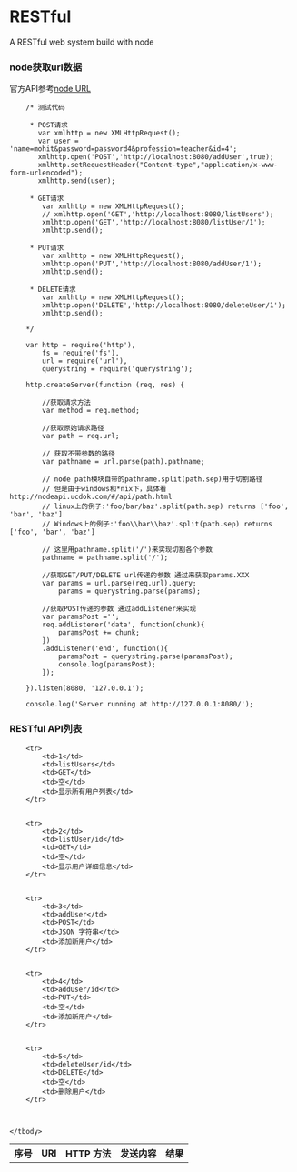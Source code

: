 # RESTful
A RESTful web system build with node

### node获取url数据

官方API参考[node URL](http://nodeapi.ucdok.com/#/api/url.html)

		/* 测试代码

		 * POST请求
		   var xmlhttp = new XMLHttpRequest();
		   var user = 'name=mohit&password=password4&profession=teacher&id=4';
		   xmlhttp.open('POST','http://localhost:8080/addUser',true);
		   xmlhttp.setRequestHeader("Content-type","application/x-www-form-urlencoded");
		   xmlhttp.send(user);

		 * GET请求
		    var xmlhttp = new XMLHttpRequest();
		    // xmlhttp.open('GET','http://localhost:8080/listUsers');
		    xmlhttp.open('GET','http://localhost:8080/listUser/1');
		    xmlhttp.send();

		 * PUT请求
		 	var xmlhttp = new XMLHttpRequest();
		 	xmlhttp.open('PUT','http://localhost:8080/addUser/1');
		 	xmlhttp.send();

	     * DELETE请求
	        var xmlhttp = new XMLHttpRequest();
	        xmlhttp.open('DELETE','http://localhost:8080/deleteUser/1');
	        xmlhttp.send();
	        
		*/

		var http = require('http'),
			fs = require('fs'),
			url = require('url'),
			querystring = require('querystring');

		http.createServer(function (req, res) { 

			//获取请求方法
			var method = req.method; 

			//获取原始请求路径
			var path = req.url; 

			// 获取不带参数的路径
			var pathname = url.parse(path).pathname; 

			// node path模块自带的pathname.split(path.sep)用于切割路径
			// 但是由于windows和*nix下，具体看http://nodeapi.ucdok.com/#/api/path.html
			// linux上的例子:'foo/bar/baz'.split(path.sep) returns ['foo', 'bar', 'baz']
			// Windows上的例子:'foo\\bar\\baz'.split(path.sep) returns ['foo', 'bar', 'baz']

			// 这里用pathname.split('/')来实现切割各个参数
			pathname = pathname.split('/');

			//获取GET/PUT/DELETE url传递的参数 通过来获取params.XXX
			var params = url.parse(req.url).query; 
				params = querystring.parse(params);

			//获取POST传递的参数 通过addListener来实现
			var paramsPost ='';  
		    req.addListener('data', function(chunk){  
		        paramsPost += chunk;  
		    })  
		    .addListener('end', function(){  
		        paramsPost = querystring.parse(paramsPost);
		        console.log(paramsPost);
		    });

		}).listen(8080, '127.0.0.1'); 

		console.log('Server running at http://127.0.0.1:8080/');

### RESTful API列表

<table style="margin:0 auto"> 
	<tbody>
		<tr>
			<th>序号</th>
			<th>URI</th>
			<th>HTTP 方法</th>
			<th>发送内容</th>
			<th>结果</th> 
		</tr>

		<tr>
			<td>1</td>
			<td>listUsers</td>
			<td>GET</td>
			<td>空</td>
			<td>显示所有用户列表</td> 
		</tr>


		<tr>
			<td>2</td>
			<td>listUser/id</td>
			<td>GET</td>
			<td>空</td>
			<td>显示用户详细信息</td> 
		</tr>


		<tr>
			<td>3</td>
			<td>addUser</td>
			<td>POST</td>
			<td>JSON 字符串</td>
			<td>添加新用户</td> 
		</tr>


		<tr>
			<td>4</td>
			<td>addUser/id</td>
			<td>PUT</td>
			<td>空</td>
			<td>添加新用户</td> 
		</tr>


		<tr>
			<td>5</td>
			<td>deleteUser/id</td>
			<td>DELETE</td>
			<td>空</td>
			<td>删除用户</td> 
		</tr>



	</tbody>
</table>

